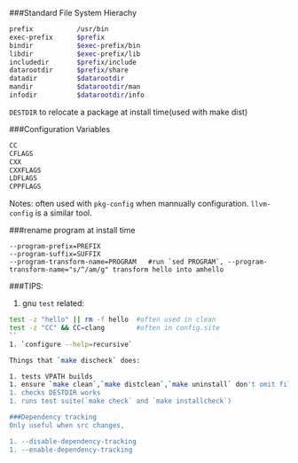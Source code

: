 ###Standard File System Hierachy

```bash
prefix           /usr/bin  
exec-prefix      $prefix
bindir           $exec-prefix/bin
libdir           $exec-prefix/lib
includedir       $prefix/include
datarootdir      $prefix/share
datadir          $datarootdir
mandir           $datarootdir/man
infodir          $datarootdir/info
```
`DESTDIR` to relocate a package at install time(used with make dist)

###Configuration Variables

```bash
CC
CFLAGS
CXX
CXXFLAGS
LDFLAGS
CPPFLAGS
```
Notes: often used with `pkg-config` when mannually configuration. `llvm-config`
is a similar tool.

###rename program at install time

```
--program-prefix=PREFIX            
--program-suffix=SUFFIX
--program-transform-name=PROGRAM   #run `sed PROGRAM`, --program-transform-name="s/^/am/g" transform hello into amhello
```

###TIPS:
1. gnu `test` related:

```bash
test -z "hello" || rm -f hello  #often used in clean
test -z "CC" && CC=clang        #often in config.site
``
1. `configure --help=recursive`

Things that `make discheck` does:

1. tests VPATH builds
1. ensure `make clean`,`make distclean`,`make uninstall` don't omit files
1. checks DESTDIR works
1. runs test suite(`make check` and `make installcheck`)

###Dependency tracking
Only useful when src changes,

1. --disable-dependency-tracking
1. --enable-dependency-tracking
